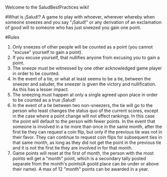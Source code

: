 Welcome to the SaludBestPractices wiki!

#What is ¡Salud!?
A game to play with whoever, wherever whereby when someone sneezes and you say "¡Salud!" or any derivation of an exclamation of good will to someone who has just sneezed you gain one point.

#Rules
1. Only sneezes of other people will be counted as a point (you cannot "excuse" yourself to gain a point).
2. If you excuse yourself, that nullifies anyone from excusing you to gain a point.
3. The sneeze must be witnessed by one other acknowledged game player in order to be counted.
4. In the event of a tie, or what at least seems to be a tie, between the sneezer and saluder, the sneezer is given the victory and nullification. As this has a lesser impact.
5. The sneezing must happen at only a single agreed upon place in order to be counted as a true ¡Salud!
6. In the event of a tie between two non-sneezers, the tie will go to the person who least changes the status quo of the current scores, except in the case where a point change will not effect rankings. In this case the point will default to the person with fewer points. In the event that someone is involved in a tie more than once in the same month, after the first tie they can request a coin flip, but only if the previous tie was not in their favor.  They can continue to request coin flips for subsequent ties in that same month, as long as they did not get the point in the previous tie and it is not the first tie they are involved in for that month.
7. Game points will reset at the first of month, the person with the most points will get a "month" point, which is a secondary tally posted separate from the month's points(A goold place can be under or above their name). A max of 12 "month" points can be awarded in a year.
